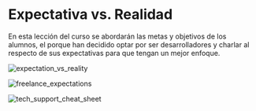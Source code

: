 # Expectativa vs. Realidad

En esta lección del curso se abordarán las metas y objetivos de los alumnos, el porque han decidido optar por ser desarrolladores y charlar al respecto de sus expectativas para que tengan un mejor enfoque.

![expectation_vs_reality](https://www.kdnuggets.com/wp-content/uploads/expectation_vs_reality.png)

![freelance_expectations](https://media0ch-a.akamaihd.net/96/79/ad5eacff4327e1276db81e42e1271d3a.jpg)

![tech_support_cheat_sheet](https://imgs.xkcd.com/comics/tech_support_cheat_sheet.png)